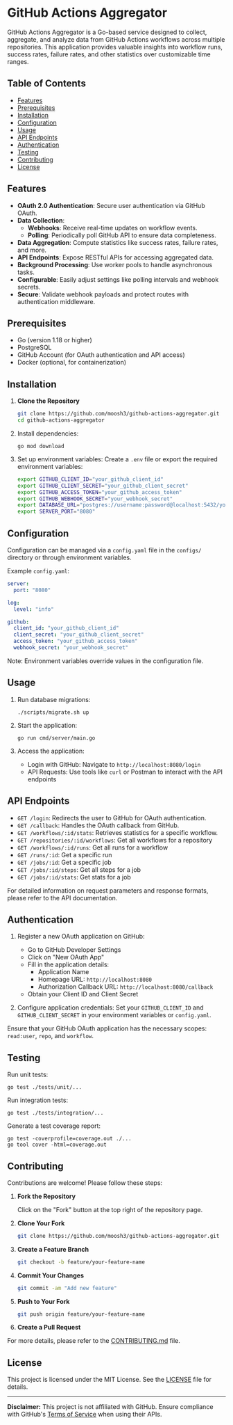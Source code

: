 # GitHub Actions Aggregator

GitHub Actions Aggregator is a Go-based service designed to collect, aggregate, and analyze data from GitHub Actions workflows across multiple repositories. This application provides valuable insights into workflow runs, success rates, failure rates, and other statistics over customizable time ranges.

## Table of Contents

- [Features](#features)
- [Prerequisites](#prerequisites)
- [Installation](#installation)
- [Configuration](#configuration)
- [Usage](#usage)
- [API Endpoints](#api-endpoints)
- [Authentication](#authentication)
- [Testing](#testing)
- [Contributing](#contributing)
- [License](#license)

## Features

- **OAuth 2.0 Authentication**: Secure user authentication via GitHub OAuth.
- **Data Collection**:
  - **Webhooks**: Receive real-time updates on workflow events.
  - **Polling**: Periodically poll GitHub API to ensure data completeness.
- **Data Aggregation**: Compute statistics like success rates, failure rates, and more.
- **API Endpoints**: Expose RESTful APIs for accessing aggregated data.
- **Background Processing**: Use worker pools to handle asynchronous tasks.
- **Configurable**: Easily adjust settings like polling intervals and webhook secrets.
- **Secure**: Validate webhook payloads and protect routes with authentication middleware.

## Prerequisites

- Go (version 1.18 or higher)
- PostgreSQL
- GitHub Account (for OAuth authentication and API access)
- Docker (optional, for containerization)

## Installation

1. **Clone the Repository**

   ```bash
   git clone https://github.com/moosh3/github-actions-aggregator.git
   cd github-actions-aggregator
   ```

2. Install dependencies:
   ```
   go mod download
   ```

3. Set up environment variables:
   Create a `.env` file or export the required environment variables:


   ```bash
   export GITHUB_CLIENT_ID="your_github_client_id"
   export GITHUB_CLIENT_SECRET="your_github_client_secret"
   export GITHUB_ACCESS_TOKEN="your_github_access_token"
   export GITHUB_WEBHOOK_SECRET="your_webhook_secret"
   export DATABASE_URL="postgres://username:password@localhost:5432/yourdbname?sslmode=disable"
   export SERVER_PORT="8080"
   ```


## Configuration

Configuration can be managed via a `config.yaml` file in the `configs/` directory or through environment variables.

Example `config.yaml`:

```yaml
server:
  port: "8080"

log:
  level: "info"

github:
  client_id: "your_github_client_id"
  client_secret: "your_github_client_secret"
  access_token: "your_github_access_token"
  webhook_secret: "your_webhook_secret"
```

Note: Environment variables override values in the configuration file.

## Usage

1. Run database migrations:
   ```
   ./scripts/migrate.sh up
   ```

2. Start the application:
   ```
   go run cmd/server/main.go
   ```

3. Access the application:
   - Login with GitHub: Navigate to `http://localhost:8080/login`
   - API Requests: Use tools like `curl` or Postman to interact with the API endpoints

## API Endpoints

- `GET /login`: Redirects the user to GitHub for OAuth authentication.
- `GET /callback`: Handles the OAuth callback from GitHub.
- `GET /workflows/:id/stats`: Retrieves statistics for a specific workflow.
- `GET /repositories/:id/workflows`: Get all workflows for a repository
- `GET /workflows/:id/runs`: Get all runs for a workflow
- `GET /runs/:id`: Get a specific run
- `GET /jobs/:id`: Get a specific job
- `GET /jobs/:id/steps`: Get all steps for a job
- `GET /jobs/:id/stats`: Get stats for a job

For detailed information on request parameters and response formats, please refer to the API documentation.

## Authentication

1. Register a new OAuth application on GitHub:
   - Go to GitHub Developer Settings
   - Click on "New OAuth App"
   - Fill in the application details:
     - Application Name
     - Homepage URL: `http://localhost:8080`
     - Authorization Callback URL: `http://localhost:8080/callback`
   - Obtain your Client ID and Client Secret

2. Configure application credentials:
   Set your `GITHUB_CLIENT_ID` and `GITHUB_CLIENT_SECRET` in your environment variables or `config.yaml`.

Ensure that your GitHub OAuth application has the necessary scopes: `read:user`, `repo`, and `workflow`.

## Testing

Run unit tests:
```
go test ./tests/unit/...
```

Run integration tests:
```
go test ./tests/integration/...
```

Generate a test coverage report:
```
go test -coverprofile=coverage.out ./...
go tool cover -html=coverage.out
```

## Contributing

Contributions are welcome! Please follow these steps:

1. **Fork the Repository**

   Click on the "Fork" button at the top right of the repository page.

2. **Clone Your Fork**

   ```bash
   git clone https://github.com/moosh3/github-actions-aggregator.git
   ```

3. **Create a Feature Branch**

   ```bash
   git checkout -b feature/your-feature-name
   ```

4. **Commit Your Changes**

   ```bash
   git commit -am "Add new feature"
   ```

5. **Push to Your Fork**

   ```bash
   git push origin feature/your-feature-name
   ```

6. **Create a Pull Request**

For more details, please refer to the [CONTRIBUTING.md](CONTRIBUTING.md) file.

## License

This project is licensed under the MIT License. See the [LICENSE](LICENSE) file for details.

---

**Disclaimer:** This project is not affiliated with GitHub. Ensure compliance with GitHub's [Terms of Service](https://docs.github.com/en/github/site-policy/github-terms-of-service) when using their APIs.

